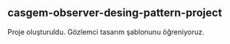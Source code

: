 ## casgem-observer-desing-pattern-project
Proje oluşturuldu. Gözlemci tasarım şablonunu öğreniyoruz.
